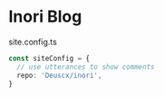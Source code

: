 # Inori Blog


site.config.ts

```ts
const siteConfig = {
  // use utterances to show comments
  repo: 'Deuscx/inori',
}
```



